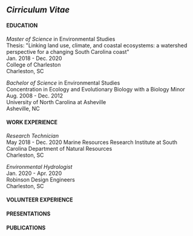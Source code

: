 ## _Cirriculum Vitae_

#### EDUCATION

_Master of Science_ in Environmental Studies<br/>
Thesis: "Linking land use, climate, and coastal ecosystems: a watershed perspective for a changing South Carolina coast"<br/>
Jan. 2018 - Dec. 2020<br/>
College of Charleston<br/>
Charleston, SC<br/>

_Bachelor of Science_ in Environmental Studies<br/>
Concentration in Ecology and Evolutionary Biology with a Biology Minor<br/>
Aug. 2008 - Dec. 2012<br/>
University of North Carolina at Asheville<br/>
Asheville, NC<br/>

#### WORK EXPERIENCE

_Research Technician_<br/>
May 2018 - Dec. 2020
Marine Resources Research Institute at South Carolina Department of Natural Resources<br/>
Charleston, SC<br/>

_Environmental Hydrologist_<br/>
Jan. 2020 - Apr. 2020<br/>
Robinson Design Engineers<br/>
Charleston, SC<br/>

#### VOLUNTEER EXPERIENCE

#### PRESENTATIONS

#### PUBLICATIONS


